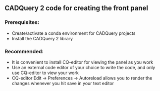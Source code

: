 ## CADQuery 2 code for creating the front panel

### Prerequisites:
- Create/activate a conda environment for CADQuery projects
- Install the CADQuery 2 library

### Recommended:
- It is convenient to install CQ-editor for viewing the panel as you work
- Use an external code editor of your choice to write the code, and only use CQ-editor to view your work
- CQ-editor Edit -> Preferences -> Autoreload allows you to render the changes whenever you hit save in your text editor
